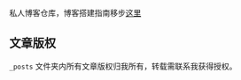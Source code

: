 私人博客仓库，博客搭建指南移步[这里](https://github.com/swh0318/swh0318.github.io)

## 文章版权

`_posts` 文件夹内所有文章版权归我所有，转载需联系我获得授权。

